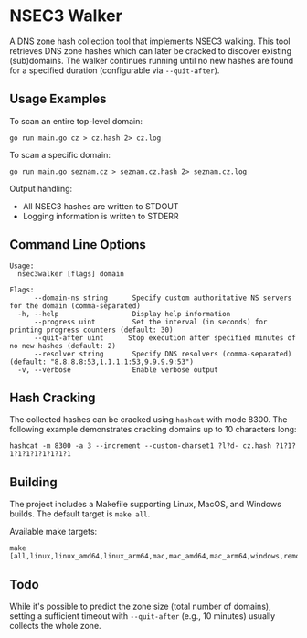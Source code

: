 # NSEC3 Walker

A DNS zone hash collection tool that implements NSEC3 walking.
This tool retrieves DNS zone hashes which can later be cracked to discover existing (sub)domains.
The walker continues running until no new hashes are found for a specified duration (configurable via `--quit-after`).

## Usage Examples

To scan an entire top-level domain:
```shell
go run main.go cz > cz.hash 2> cz.log
```

To scan a specific domain:
```shell
go run main.go seznam.cz > seznam.cz.hash 2> seznam.cz.log
```

Output handling:
- All NSEC3 hashes are written to STDOUT
- Logging information is written to STDERR

## Command Line Options

```shell
Usage:
  nsec3walker [flags] domain

Flags:
      --domain-ns string      Specify custom authoritative NS servers for the domain (comma-separated)
  -h, --help                  Display help information
      --progress uint         Set the interval (in seconds) for printing progress counters (default: 30)
      --quit-after uint      Stop execution after specified minutes of no new hashes (default: 2)
      --resolver string       Specify DNS resolvers (comma-separated) (default: "8.8.8.8:53,1.1.1.1:53,9.9.9.9:53")
  -v, --verbose               Enable verbose output
```

## Hash Cracking

The collected hashes can be cracked using `hashcat` with mode 8300.
The following example demonstrates cracking domains up to 10 characters long:

```shell
hashcat -m 8300 -a 3 --increment --custom-charset1 ?l?d- cz.hash ?1?1?1?1?1?1?1?1?1?1
```

## Building

The project includes a Makefile supporting Linux, MacOS, and Windows builds. The default target is `make all`.

Available make targets:
```shell
make [all,linux,linux_amd64,linux_arm64,mac,mac_amd64,mac_arm64,windows,remove]
```

## Todo

While it's possible to predict the zone size (total number of domains), setting a sufficient timeout
with `--quit-after` (e.g., 10 minutes) usually collects the whole zone.
